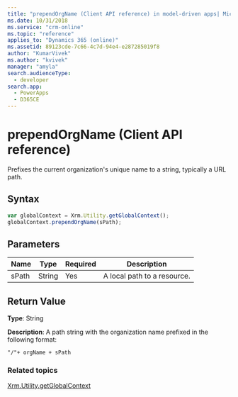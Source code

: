 ```yaml
---
title: "prependOrgName (Client API reference) in model-driven apps| MicrosoftDocs"
ms.date: 10/31/2018
ms.service: "crm-online"
ms.topic: "reference"
applies_to: "Dynamics 365 (online)"
ms.assetid: 89123cde-7c66-4c7d-94e4-e287285019f8
author: "KumarVivek"
ms.author: "kvivek"
manager: "amyla"
search.audienceType: 
  - developer
search.app: 
  - PowerApps
  - D365CE
---
```

# prependOrgName (Client API reference)



Prefixes the current organization's unique name to a string, typically a URL path.

## Syntax

 ```JavaScript
var globalContext = Xrm.Utility.getGlobalContext();
globalContext.prependOrgName(sPath);
```

## Parameters

|Name |Type |Required |Description |
|---|---|---|---|
|sPath |String |Yes |A local path to a resource. |

## Return Value

**Type**: String

**Description**: A path string with the organization name prefixed in the following format:

`"/"+ orgName + sPath`

### Related topics

[Xrm.Utility.getGlobalContext](../getGlobalContext.md)


